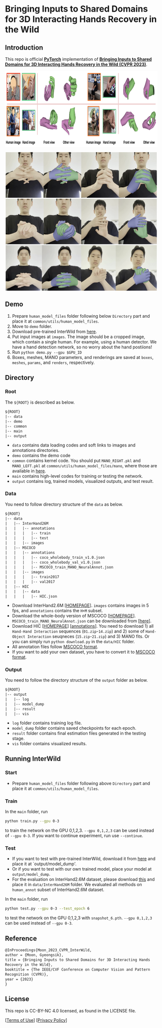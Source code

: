 # Bringing Inputs to Shared Domains for 3D Interacting Hands Recovery in the Wild

## Introduction
This repo is official **[PyTorch](https://pytorch.org)** implementation of **[Bringing Inputs to Shared Domains for 3D Interacting Hands Recovery in the Wild (CVPR 2023)](https://arxiv.org/abs/2303.13652)**. 

<p align="middle">
<img src="assets/teaser.png" width="1200" height="250">
</p>

<p align="middle">
<img src="assets/demo1.png" width="250" height="150"><img src="assets/demo2.png" width="250" height="150"><img src="assets/demo3.png" width="250" height="150"><img src="assets/demo4.png" width="250" height="150"><img src="assets/demo5.png" width="250" height="150"><img src="assets/demo6.png" width="250" height="150">
</p>

## Demo
1. Prepare `human_model_files` folder following below `Directory` part and place it at `common/utils/human_model_files`.
2. Move to `demo` folder.
3. Download pre-trained InterWild from [here](https://drive.google.com/file/d/12temUVaIhrpUqw-zzXArqI6cm5aMfVWa/view?usp=share_link).
4. Put input images at `images`. The image should be a cropped image, which contain a single human. For example, using a human detector. We have a hand detection network, so no worry about the hand postiions!
5. Run `python demo.py --gpu $GPU_ID`
6. Boxes, meshes, MANO parameters, and renderings are saved at `boxes`, `meshes`, `params`, and `renders`, respectively.

## Directory

### Root
The `${ROOT}` is described as below.
```
${ROOT}
|-- data
|-- demo
|-- common
|-- main
|-- output
```
* `data` contains data loading codes and soft links to images and annotations directories.
* `demo` contains the demo code
* `common` contains kernel code. You should put `MANO_RIGHT.pkl` and `MANO_LEFT.pkl` at `common/utils/human_model_files/mano`, where those are available in [here](https://mano.is.tue.mpg.de/).
* `main` contains high-level codes for training or testing the network.
* `output` contains log, trained models, visualized outputs, and test result.

### Data
You need to follow directory structure of the `data` as below.
```
${ROOT}
|-- data
|   |-- InterHand26M
|   |   |-- annotations
|   |   |   |-- train
|   |   |   |-- test
|   |   |-- images
|   |-- MSCOCO
|   |   |-- annotations
|   |   |   |-- coco_wholebody_train_v1.0.json
|   |   |   |-- coco_wholebody_val_v1.0.json
|   |   |   |-- MSCOCO_train_MANO_NeuralAnnot.json
|   |   |-- images
|   |   |   |-- train2017
|   |   |   |-- val2017
|   |-- HIC
|   |   |-- data
|   |   |   |-- HIC.json
```
* Download InterHand2.6M [[HOMEPAGE](https://mks0601.github.io/InterHand2.6M/)]. `images` contains images in 5 fps, and `annotations` contains the `H+M` subset.
* Download the whole-body version of MSCOCO [[HOMEPAGE](https://github.com/jin-s13/COCO-WholeBody/)]. `MSCOCO_train_MANO_NeuralAnnot.json` can be downloaded from [[here](https://drive.google.com/file/d/1OuWlMor5f0TZLVSsojz5Mh6Ut93WkcJc/view)].
* Download HIC [[HOMEPAGE](https://files.is.tue.mpg.de/dtzionas/Hand-Object-Capture/)] [[annotations](https://drive.google.com/file/d/1oqquzJ7DY728M8zQoCYvvuZEBh8L8zkQ/view?usp=share_link)]. You need to download 1) all `Hand-Hand Interaction` sequences (`01.zip`-`14.zip`) and 2) some of `Hand-Object Interaction` seuqneces (`15.zip`-`21.zip`) and 3) MANO fits. Or you can simply run `python download.py` in the `data/HIC` folder.
* All annotation files follow [MSCOCO format](http://cocodataset.org/#format-data). 
* If you want to add your own dataset, you have to convert it to [MSCOCO format](http://cocodataset.org/#format-data).  

### Output
You need to follow the directory structure of the `output` folder as below.
```
${ROOT}
|-- output
|   |-- log
|   |-- model_dump
|   |-- result
|   |-- vis
```
* `log` folder contains training log file.
* `model_dump` folder contains saved checkpoints for each epoch.
* `result` folder contains final estimation files generated in the testing stage.
* `vis` folder contains visualized results.

## Running InterWild
### Start
* Prepare `human_model_files` folder following above `Directory` part and place it at `common/utils/human_model_files`.

### Train
In the `main` folder, run
```bash
python train.py --gpu 0-3
```
to train the network on the GPU 0,1,2,3. `--gpu 0,1,2,3` can be used instead of `--gpu 0-3`. If you want to continue experiment, run use `--continue`. 


### Test
* If you want to test with pre-trained InterWild, download it from [here](https://drive.google.com/file/d/12temUVaIhrpUqw-zzXArqI6cm5aMfVWa/view?usp=share_link) and place it at `output/model_dump'.
* Or if you want to test with our own trained model, place your model at `output/model_dump`.
* For the evaluation on InterHand2.6M dataset, please download [this](https://drive.google.com/file/d/1NBGADofWE76ksA2S1bXy-kZSW6w0UIyF/view?usp=share_link) and place it in `data/InterHand26M` folder. We evaluated all methods on `human_annot` subset of InterHand2.6M dataset.

In the `main` folder, run 
```bash
python test.py --gpu 0-3 --test_epoch 6
```
to test the network on the GPU 0,1,2,3 with `snapshot_6.pth`.  `--gpu 0,1,2,3` can be used instead of `--gpu 0-3`. 

## Reference  
```  
@InProceedings{Moon_2023_CVPR_InterWild,  
author = {Moon, Gyeongsik},  
title = {Bringing Inputs to Shared Domains for 3D Interacting Hands Recovery in the Wild},  
booktitle = {The IEEE/CVF Conference on Computer Vision and Pattern Recognition (CVPR)},  
year = {2023}  
}  
```

## License
This repo is CC-BY-NC 4.0 licensed, as found in the LICENSE file.

[[Terms of Use](https://opensource.facebook.com/legal/terms)]
[[Privacy Policy](https://opensource.facebook.com/legal/privacy)]

